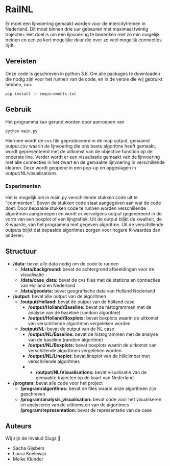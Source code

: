 # RailNL

Er moet een lijnvoering gemaakt worden voor de intercitytreinen in Nederland. Dit moet binnen drie uur gebeuren met maximaal twintig trajecten. Het doel is om een lijnvoering te bedenken met zo min mogelijk treinen en een zo kort mogelijke duur die over zo veel mogelijk connecties rijdt.

## Vereisten
Onze code is geschreven in python 3.8. Om alle packages te downloaden die nodig zijn voor het runnen van de code, en in de versie die wij gebruikt hebben, run:

    pip install -r requirements.txt

## Gebruik

Het programma kan gerund worden door aanroepen van

    python main.py

Hiermee wordt de cvs file geproduceerd in de map output, genaamd output.csv waarin de lijnvoering die ons beste algoritme heeft gemaakt, wordt gepresenteerd met de uitkomst van de objective function op de onderste line.
Verder wordt er een visualisatie gemaakt van de lijnvoering met alle connecties in het zwart en de gemaakte lijnvoering in verschillende kleuren. Deze wordt geopend in een pop-up en opgeslagen in output/NL/visualisations.

### Experimenten

Het is mogelijk om in main.py verschillende stukken code uit te "commenten". Boven de stukken code staat aangegeven aan wat de code doet. Door bepaalde stukken code te runnen worden verschillende algoritmen aangeroepen en wordt er vervolgens output gegenereerd in de vorm van een boxplot of een lijngrafiek. Uit de output blijkt de kwaliteit, de K-waarde, van het programma met gegeven algoritme. Uit de verschillende outputs blijkt dat bepaalde algoritmes zorgen voor hogere K-waardes dan anderen.

## Structuur
- **/data:** bevat alle data nodig om de code te runnen
    - **/data/background:** bevat de achtergrond afbeeldingen voor de visualisatie
    - **/data/case_data:** bevat de cvs files met de stations en connecties van Holland en Nederland
    - **/data/geodata:** bevat geografische data van Holland Nederland
- **/output:** bevat alle output van de algoritmen
    - **/output/Holland:** bevat de output van de holland case
        - **/output/Holland/Baseline:** bevat de histogrammen met de analyse van de baseline (random algoritme)
        - **/output/Holland/Boxplots:** bevat boxplots waarin de uitkomst van verschillende algoritmen vergeleken worden
    - **/output/NL:** bevat de output van de NL case
        - **/output/NL/Baseline:** bevat de histogrammen met de analyse van de baseline (random algoritme)
        - **/output/NL/Boxplots:** bevat boxplots waarin de uitkomst van verschillende algoritmen vergeleken worden
        - **/output/NL/Lineplot:** bevat lineplot van de hillclimber met verschillende algoritmes
        - - **/output/NL/Visualisations:** bevat visualisatie van de gemaakte trajecten op de kaart van Nederland
- **/program:** bevat alle code voor het project
    - **/program/algorithms:** bevat de files waarin onze algoritmen zijn geschreven
    - **/program/analysis_visualisation:** bevat code voor het visualiseren en analyseren van de uitkomsten van de algoritmes
    **/program/representation:** bevat de representatie van de case


## Auteurs
Wij zijn de Invalud Slugz :snail:
- Sacha Gijsbers
- Laura Koelewijn
- Meike Klunder
